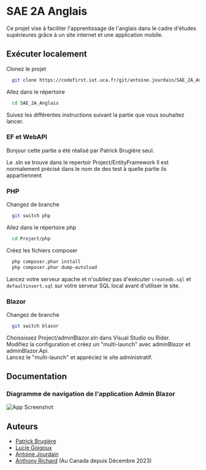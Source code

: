 
# SAE 2A Anglais

Ce projet vise à faciliter l'apprentissage de l'anglais dans le cadre d'études supérieures grâce à un site internet et une application mobile.

## Exécuter localement

Clonez le projet

```bash
  git clone https://codefirst.iut.uca.fr/git/antoine.jourdain/SAE_2A_Anglais.git
```

Allez dans le répertoire

```bash
  cd SAE_2A_Anglais
```

Suivez les différentes instructions suivant la partie que vous souhaitez lancer.

### EF et WebAPI

Bonjour cette partie a été réalisé par Patrick Brugière seul.

Le .sln se trouve dans le repertoir Project/EntityFramework
Il est normalement précisé dans le nom de des test à quelle partie ils appartiennent



### PHP

Changez de branche

```bash
  git switch php
```

Allez dans le répertoire php

```bash
  cd Project/php
```

Créez les fichiers composer

```bash
  php composer.phar install
  php composer.phar dump-autoload
```

Lancez votre serveur apache et n'oubliez pas d'exécuter  ```createdb.sql``` et ```defaultinsert.sql``` sur votre serveur SQL local avant d'utiliser le site.

### Blazor

Changez de branche

```bash
  git switch blazor
```

Choississez Project/adminBlazor.sln dans Visual Studio ou Rider.\
Modifiez la configuration et créez un "multi-launch" avec adminBlazor et adminBlazor.Api.\
Lancez le "multi-launch" et appréciez le site administratif.

## Documentation
### Diagramme de navigation de l'application Admin Blazor

![App Screenshot](https://cdn.discordapp.com/attachments/1150763562046861332/1198696860773265428/navigation.jpeg?ex=65bfd872&is=65ad6372&hm=44dcbc9e42872be5f68f30b452e9b43f1f5e28ec8af71e4fa8715380e5074290&)

## Auteurs

- [Patrick Brugière](https://codefirst.iut.uca.fr/git/patrick.brugiere)
- [Lucie Goigoux](https://codefirst.iut.uca.fr/git/lucie.goigoux2)
- [Antoine Jourdain](https://codefirst.iut.uca.fr/git/antoine.jourdain)
- [Anthony Richard](https://codefirst.iut.uca.fr/git/anthony.richard) (Au Canada depuis Décembre 2023)